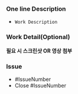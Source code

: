 ### One line Description
- `Work Description`

### Work Detail(Optional)
**필요 시 스크린샷 OR 영상 첨부**

### Issue
- #IssueNumber
- Close #IssueNumber